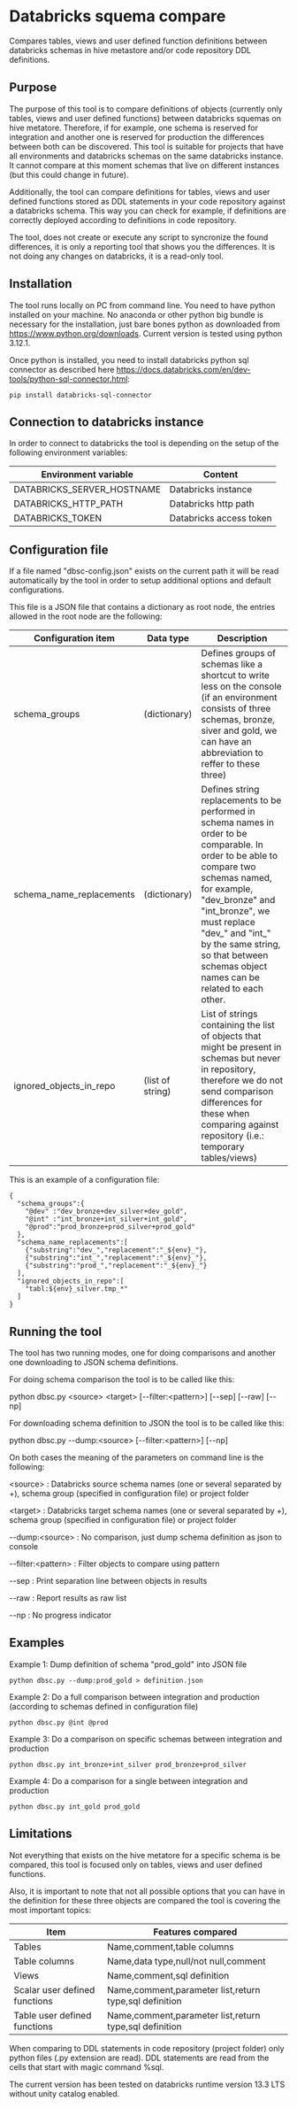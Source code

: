 # Databricks squema compare

Compares tables, views and user defined function definitions between databricks schemas in hive metastore and/or code repository DDL definitions.

## Purpose

The purpose of this tool is to compare definitions of objects (currently only tables, views and user defined functions) between databricks squemas on hive metatore. 
Therefore, if for example, one schema is reserved for integration and another one is reserved for production the differences between both can be discovered.
This tool is suitable for projects that have all environments and databricks schemas on the same databricks instance. It cannot compare at this moment schemas that live on different instances (but this could change in future).

Additionally, the tool can compare definitions for tables, views and user defined functions stored as DDL statements in your code repository against a databricks schema. 
This way you can check for example, if definitions are correctly deployed according to definitions in code repository.

The tool, does not create or execute any script to syncronize the found differences, it is only a reporting tool that shows you the differences. It is not doing any changes on databricks, it is a read-only tool.

## Installation

The tool runs locally on PC from command line. You need to have python installed on your machine. No anaconda or other python big bundle is necessary for the installation, just bare bones python as downloaded from https://www.python.org/downloads. Current version is tested using python 3.12.1.

Once python is installed, you need to install databricks python sql connector as described here https://docs.databricks.com/en/dev-tools/python-sql-connector.html:

```
pip install databricks-sql-connector
```

## Connection to databricks instance

In order to connect to databricks the tool is depending on the setup of the following environment variables:

|Environment variable      |Content                |
|--------------------------|-----------------------|
|DATABRICKS_SERVER_HOSTNAME|Databricks instance    |
|DATABRICKS_HTTP_PATH      |Databricks http path   |
|DATABRICKS_TOKEN          |Databricks access token|

## Configuration file

If a file named \"dbsc-config.json\" exists on the current path it will be read automatically by the tool in order to setup additional options and default configurations.

This file is a JSON file that contains a dictionary as root node, the entries allowed in the root node are the following:

|Configuration item      |Data type       |Description|
|------------------------|----------------|-----------|
|schema_groups           |(dictionary)    |Defines groups of schemas like a shortcut to write less on the console (if an environment consists of three schemas, bronze, siver and gold, we can have an abbreviation to reffer to these three)|
|schema_name_replacements|(dictionary)    |Defines string replacements to be performed in schema names in order to be comparable. In order to be able to compare two schemas named, for example, \"dev_bronze\" and \"int_bronze\", we must replace \"dev_\" and \"int_\" by the same string, so that between schemas object names can be related to each other.|
|ignored_objects_in_repo |(list of string)|List of strings containing the list of objects that might be present in schemas but never in repository, therefore we do not send comparison differences for these when comparing against repository (i.e.: temporary tables/views)|


This is an example of a configuration file:

```
{
  "schema_groups":{
    "@dev" :"dev_bronze+dev_silver+dev_gold",
    "@int" :"int_bronze+int_silver+int_gold",
    "@prod":"prod_bronze+prod_silver+prod_gold"
  },
  "schema_name_replacements":[
    {"substring":"dev_","replacement":"_${env}_"},
    {"substring":"int_","replacement":"_${env}_"},
    {"substring":"prod_","replacement":"_${env}_"}
  ],
  "ignored_objects_in_repo":[
    "tabl:${env}_silver.tmp_*"
  ]
}

```

## Running the tool

The tool has two running modes, one for doing comparisons and another one downloading to JSON schema definitions.

For doing schema comparison the tool is to be called like this:

python dbsc.py \<source\> \<target\> \[--filter:\<pattern\>\] \[--sep\] \[--raw\] \[--np\]

For downloading schema definition to JSON the tool is to be called like this:

python dbsc.py --dump:\<source\> \[--filter:\<pattern\>\] \[--np\]

On both cases the meaning of the parameters on command line is the following:

\<source\>           : Databricks source schema names (one or several separated by +), schema group (specified in configuration file) or project folder

\<target\>           : Databricks target schema names (one or several separated by +), schema group (specified in configuration file) or project folder

--dump:\<source\>    : No comparison, just dump schema definition as json to console

--filter:\<pattern\> : Filter objects to compare using pattern

--sep              : Print separation line between objects in results

--raw              : Report results as raw list

--np              : No progress indicator

## Examples

Example 1: Dump definition of schema "prod_gold" into JSON file
```
python dbsc.py --dump:prod_gold > definition.json
```

Example 2: Do a full comparison between integration and production (according to schemas defined in configuration file)
```
python dbsc.py @int @prod
```

Example 3: Do a comparison on specific schemas between integration and production
```
python dbsc.py int_bronze+int_silver prod_bronze+prod_silver
```

Example 4: Do a comparison for a single between integration and production
```
python dbsc.py int_gold prod_gold
```

## Limitations

Not everything that exists on the hive metatore for a specific schema is be compared, this tool is focused only on tables, views and user defined functions.

Also, it is important to note that not all possible options that you can have in the definition for these three objects are compared the tool is covering the most important topics:

|Item                         |Features compared                                     |
|-----------------------------|------------------------------------------------------|
|Tables                       |Name,comment,table columns                            |
|Table columns                |Name,data type,null/not null,comment                  |
|Views                        |Name,comment,sql definition                           |
|Scalar user defined functions|Name,comment,parameter list,return type,sql definition|
|Table user defined functions |Name,comment,parameter list,return type,sql definition|

When comparing to DDL statements in code repository (project folder) only python files (.py extension are read). DDL statements are read from the cells that start with magic command %sql.

The current version has been tested on databricks runtime version 13.3 LTS without unity catalog enabled.